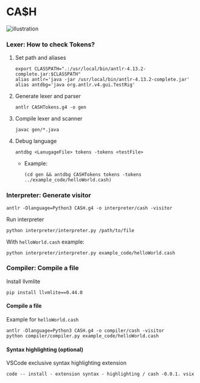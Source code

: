 # CA$H

![illustration](./tokens.png.png)

### Lexer: How to check Tokens?

1. Set path and aliases
   ```
   export CLASSPATH=".:/usr/local/bin/antlr-4.13.2-complete.jar:$CLASSPATH"
   alias antlr='java -jar /usr/local/bin/antlr-4.13.2-complete.jar'
   alias antdbg='java org.antlr.v4.gui.TestRig'
   ```
2. Generate lexer and parser
   ```
   antlr CASHTokens.g4 -o gen
   ```
3. Compile lexer and scanner
   ```
   javac gen/*.java
   ```
4. Debug language

   ```
   antdbg <LanugageFile> tokens -tokens <testFile>
   ```

   - Example:
     ```
     (cd gen && antdbg CASHTokens tokens -tokens ../example_code/helloWorld.cash)
     ```

### Interpreter: Generate visitor

```
antlr -Dlanguage=Python3 CASH.g4 -o interpreter/cash -visitor
```

Run interpreter
```
python interpreter/interpreter.py /path/to/file
```
With `helloWorld.cash` example:

```
python interpreter/interpreter.py example_code/helloWorld.cash
```

### Compiler: Compile a file

Install llvmlite

```
pip install llvmlite==0.44.0
```

#### Compile a file

Example for `helloWorld.cash`

```
antlr -Dlanguage=Python3 CASH.g4 -o compiler/cash -visitor
python compiler/compiler.py example_code/helloWorld.cash
```

#### Syntax highlighting (optional)
VSCode exclusive syntax highlighting extension
```
code -- install - extension syntax - highlighting / cash -0.0.1. vsix
```
